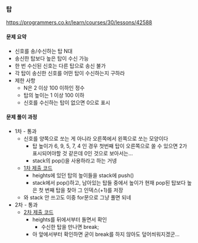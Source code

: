 ### 탑
https://programmers.co.kr/learn/courses/30/lessons/42588

#### 문제 요약
* 신호를 송/수신하는 탑 N대
* 송신한 탑보다 높은 탑이 수신 가능
* 한 번 수신된 신호는 다른 탑으로 송신 불가
* 각 탑이 송신한 신호를 어떤 탑이 수신하는지 구하라
* 제한 사항
    * N은 2 이상 100 이하인 정수
    * 탑의 높이는 1 이상 100 이하
    * 신호를 수신하는 탑이 없으면 0으로 표시

#### 문제 풀이 과정
* 1차 - 통과
    * 신호를 양쪽으로 쏘는 게 아니라 오른쪽에서 왼쪽으로 쏘는 모양이다
        * 탑 높이가 6, 9, 5, 7, 4 인 경우 첫번째 탑이 오른쪽으로 쏠 수 있으면 2가 표시되어야할 것 같은데 0인 것으로 보아서는...
        * stack의 pop()을 사용하라고 하는 거넹
    * [1차 제출 코드](solution1.java)
        * heights에 있던 탑의 높이들을 stack에 push()
        * stack에서 pop()하고, 남아있는 탑들 중에서 높이가 현재 pop된 탑보다 높은 첫 번째 탑을 찾아 그 인덱스(+1)를 저장
    * 와 stack 안 쓰고도 이중 for문으로 그냥 풀면 되네
* 2차 - 통과
    * [2차 제출 코드](solution2.java)
        * heights를 뒤에서부터 돌면서 확인
            * 수신한 탑을 만나면 break;
        * 아 앞에서부터 확인하면 굳이 break를 하지 않아도 덮어씌워지겠군...